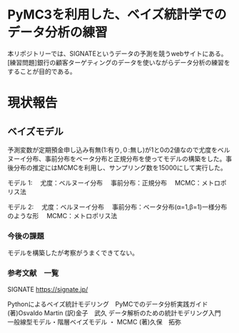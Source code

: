 # PyMC3を利用した、ベイズ統計学でのデータ分析の練習

本リポジトリーでは、SIGNATEというデータの予測を競うwebサイトにある。[練習問題]銀行の顧客ターゲティングのデータを使いながらデータ分析の練習をすることが目的である。

# 現状報告
## ベイズモデル 
予測変数が定期預金申し込み有無(1:有り,０:無し)が1と0の2値なので尤度をベルヌーイ分布、事前分布をベータ分布と正規分布を使ってモデルの構築をした。事後分布の推定にはMCMCを利用し、サンプリング数を15000にして実行した。

モデル 1:
　尤度：ベルヌーイ分布
　事前分布：正規分布
　MCMC：メトロポリス法

モデル 2:
　尤度：ベルヌーイ分布
　事前分布：ベータ分布(α=1,β=1)一様分布のような形
　MCMC：メトロポリス法
　
### 今後の課題
モデルを構築したが考察がうまくできてない。

### 参考文献　一覧

SIGNATE   https://signate.jp/

Pythonによるベイズ統計モデリング　PyMCでのデータ分析実践ガイド  (著)Osvaldo Martin (訳)金子　武久
データ解析のための統計モデリング入門　一般線型モデル・階層ベイズモデル ・ MCMC (著)久保　拓弥



